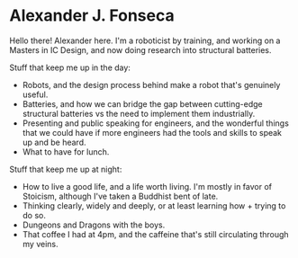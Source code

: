 # Alexander J. Fonseca
Hello there! Alexander here. I'm a roboticist by training, and working on a Masters in IC Design, and now doing research into structural batteries. 

Stuff that keep me up in the day:
- Robots, and the design process behind make a robot that's genuinely useful.
- Batteries, and how we can bridge the gap between cutting-edge structural batteries vs the need to implement them industrially.
- Presenting and public speaking for engineers, and the wonderful things that we could have if more engineers had the tools and skills to speak up and be heard.
- What to have for lunch.

Stuff that keep me up at night:
- How to live a good life, and a life worth living. I'm mostly in favor of Stoicism, although I've taken a Buddhist bent of late.
- Thinking clearly, widely and deeply, or at least learning how + trying to do so.
- Dungeons and Dragons with the boys.
- That coffee I had at 4pm, and the caffeine that's still circulating through my veins.


